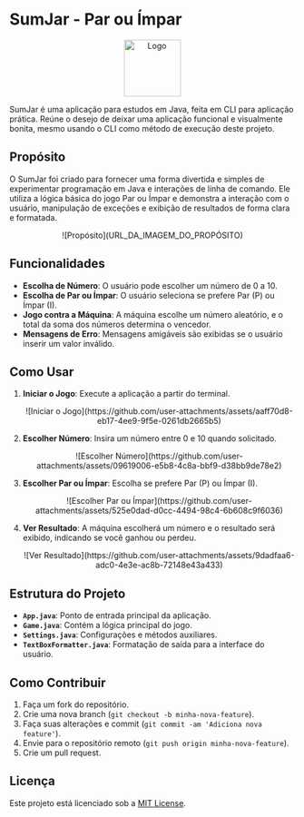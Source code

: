 # SumJar - Par ou Ímpar

<p align="center">
    <img src="https://upload.wikimedia.org/wikipedia/commons/6/60/Java_Logo_256x256.png" alt="Logo" width="100"/>
</p>

SumJar é uma aplicação para estudos em Java, feita em CLI para aplicação prática. Reúne o desejo de deixar uma aplicação funcional e visualmente bonita, mesmo usando o CLI como método de execução deste projeto.

## Propósito

O SumJar foi criado para fornecer uma forma divertida e simples de experimentar programação em Java e interações de linha de comando. Ele utiliza a lógica básica do jogo Par ou Ímpar e demonstra a interação com o usuário, manipulação de exceções e exibição de resultados de forma clara e formatada.

<p align="center">
    ![Propósito](URL_DA_IMAGEM_DO_PROPÓSITO)
</p>

## Funcionalidades

- **Escolha de Número**: O usuário pode escolher um número de 0 a 10.
- **Escolha de Par ou Ímpar**: O usuário seleciona se prefere Par (P) ou Ímpar (I).
- **Jogo contra a Máquina**: A máquina escolhe um número aleatório, e o total da soma dos números determina o vencedor.
- **Mensagens de Erro**: Mensagens amigáveis são exibidas se o usuário inserir um valor inválido.

## Como Usar

1. **Iniciar o Jogo**: Execute a aplicação a partir do terminal.
   <p align="center">
       ![Iniciar o Jogo](https://github.com/user-attachments/assets/aaff70d8-eb17-4ee9-9f5e-0261db2665b5)
   </p>

2. **Escolher Número**: Insira um número entre 0 e 10 quando solicitado.
   <p align="center">
       ![Escolher Número](https://github.com/user-attachments/assets/09619006-e5b8-4c8a-bbf9-d38bb9de78e2)
   </p>

3. **Escolher Par ou Ímpar**: Escolha se prefere Par (P) ou Ímpar (I).
   <p align="center">
       ![Escolher Par ou Ímpar](https://github.com/user-attachments/assets/525e0dad-d0cc-4494-98c4-6b608c9f6036)
   </p>

4. **Ver Resultado**: A máquina escolherá um número e o resultado será exibido, indicando se você ganhou ou perdeu.
   <p align="center">
       ![Ver Resultado](https://github.com/user-attachments/assets/9dadfaa6-adc0-4e3e-ac8b-72148e43a433)
   </p>

## Estrutura do Projeto

- **`App.java`**: Ponto de entrada principal da aplicação.
- **`Game.java`**: Contém a lógica principal do jogo.
- **`Settings.java`**: Configurações e métodos auxiliares.
- **`TextBoxFormatter.java`**: Formatação de saída para a interface do usuário.

## Como Contribuir

1. Faça um fork do repositório.
2. Crie uma nova branch (`git checkout -b minha-nova-feature`).
3. Faça suas alterações e commit (`git commit -am 'Adiciona nova feature'`).
4. Envie para o repositório remoto (`git push origin minha-nova-feature`).
5. Crie um pull request.

## Licença

Este projeto está licenciado sob a [MIT License](LICENSE).
